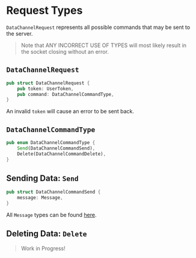 # Request Types

`DataChannelRequest` represents all possible commands that may be sent to the server.

> Note that ANY INCORRECT USE OF TYPES will most likely result in the socket closing without an error.

## `DataChannelRequest`

```rust
pub struct DataChannelRequest {
    pub token: UserToken,
    pub command: DataChannelCommandType,
}
```

An invalid `token` will cause an error to be sent back.

## `DataChannelCommandType`

```rust
pub enum DataChannelCommandType {
    Send(DataChannelCommandSend),
    Delete(DataChannelCommandDelete),
}
```

## Sending Data: `Send`

```rust
pub struct DataChannelCommandSend {
    message: Message,
}
```

All `Message` types can be found [here](./messages/message.md).

## Deleting Data: `Delete`

> Work in Progress!

